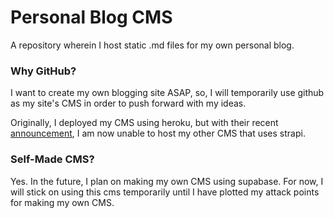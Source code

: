 # Personal Blog CMS
A repository wherein I host static .md files for my own personal blog.

### Why GitHub?
I want to create my own blogging site ASAP, so, I will temporarily use github as my site's CMS
in order to push forward with my ideas. 

Originally, I deployed my CMS using heroku, but with their recent [announcement](https://blog.heroku.com/next-chapter), I am now unable to host my other CMS
that uses strapi.

### Self-Made CMS?
Yes. In the future, I plan on making my own CMS using supabase. For now, I will stick on using this cms temporarily until I have plotted my attack points for making my own CMS.
